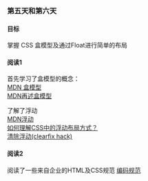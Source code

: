 ### 第五天和第六天
#### 目标
掌握 CSS 盒模型及通过Float进行简单的布局
#### 阅读1
首先学习了盒模型的概念：  
[MDN 盒模型](https://developer.mozilla.org/zh-CN/docs/Learn/CSS/Introduction_to_CSS/Box_model)  
[MDN再述盒模型](https://developer.mozilla.org/zh-CN/docs/Learn/CSS/Styling_boxes/Box_model_recap)

了解了浮动  
[MDN浮动](https://developer.mozilla.org/zh-CN/docs/Learn/CSS/CSS_layout/Floats)   
[如何理解CSS中的浮动布局方式？](https://www.zhihu.com/question/19915431)   
[清除浮动(clearfix hack)](http://zh.learnlayout.com/clearfix.html)
#### 阅读2
阅读了一些来自企业的HTML及CSS规范
[编码规范](https://github.com/ecomfe/spec)

